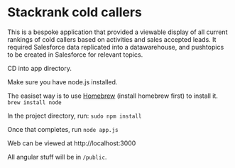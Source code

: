 # Stackrank cold callers

This is a bespoke application that provided a viewable display of all current rankings of cold callers based on activities and sales accepted leads. 
It required Salesforce data replicated into a datawarehouse, and pushtopics to be created in Salesforce for relevant topics.


CD into app directory.

Make sure you have node.js installed.

The easiset way is to use [Homebrew](http://brew.sh/) (install homebrew first) to install it.
`brew install node`

In the project directory, run:
`sudo npm install`

Once that completes, run
`node app.js`  

Web can be viewed at http://localhost:3000

All angular stuff will be in `/public`.


